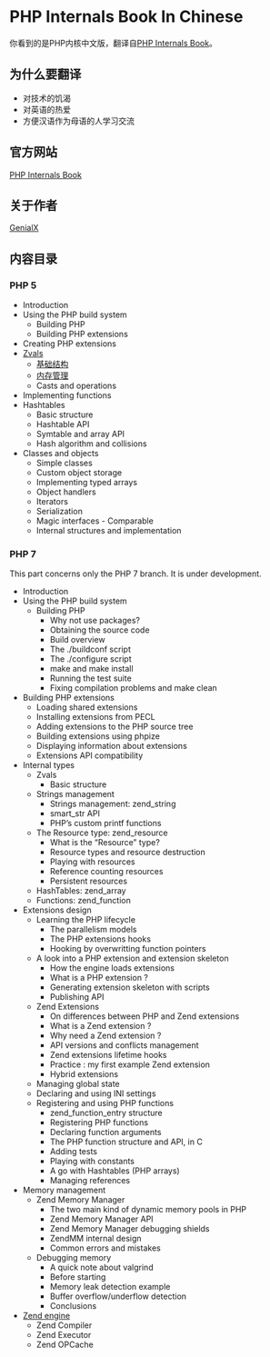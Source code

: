 # PHP Internals Book In Chinese
你看到的是PHP内核中文版，翻译自[PHP Internals Book](http://www.phpinternalsbook.com/index.html)。

## 为什么要翻译
 - 对技术的饥渴
 - 对英语的热爱
 - 方便汉语作为母语的人学习交流

## 官方网站
[PHP Internals Book](http://www.phpinternalsbook.com/index.html)

## 关于作者
[GenialX](http://blog.ihuxu.com/about-me)

## 内容目录
### PHP 5
 - Introduction
 - Using the PHP build system
   - Building PHP
   - Building PHP extensions
 - Creating PHP extensions
 - [Zvals](https://github.com/GenialX/php-internals-book-in-chinese/blob/master/zvals.md)
    - [基础结构](https://github.com/GenialX/php-internals-book-in-chinese/blob/master/zvals/basic_structure.md) 
    - [内存管理](https://github.com/GenialX/php-internals-book-in-chinese/blob/master/zvals/memory_management.md) 
    - Casts and operations
 - Implementing functions
 - Hashtables
   - Basic structure
   - Hashtable API
   - Symtable and array API
   - Hash algorithm and collisions
 - Classes and objects
   - Simple classes
   - Custom object storage
   - Implementing typed arrays
   - Object handlers
   - Iterators
   - Serialization
   - Magic interfaces - Comparable
   - Internal structures and implementation

### PHP 7

This part concerns only the PHP 7 branch. It is under development.

 - Introduction
 - Using the PHP build system
   - Building PHP
     - Why not use packages?
     - Obtaining the source code
     - Build overview
     - The ./buildconf script
     - The ./configure script
     - make and make install
     - Running the test suite
     - Fixing compilation problems and make clean
  - Building PHP extensions
    - Loading shared extensions
    - Installing extensions from PECL
    - Adding extensions to the PHP source tree
    - Building extensions using phpize
    - Displaying information about extensions
    - Extensions API compatibility
 - Internal types
   - Zvals
     - Basic structure
   - Strings management
     - Strings management: zend_string
     - smart_str API
     - PHP’s custom printf functions
   - The Resource type: zend_resource
     - What is the “Resource” type?
     - Resource types and resource destruction
     - Playing with resources
     - Reference counting resources
     - Persistent resources
   - HashTables: zend_array
   - Functions: zend_function
 - Extensions design
   - Learning the PHP lifecycle
     - The parallelism models
     - The PHP extensions hooks
     - Hooking by overwritting function pointers
   - A look into a PHP extension and extension skeleton
     - How the engine loads extensions
     - What is a PHP extension ?
     - Generating extension skeleton with scripts
     - Publishing API
   - Zend Extensions
     - On differences between PHP and Zend extensions
     - What is a Zend extension ?
     - Why need a Zend extension ?
     - API versions and conflicts management
     - Zend extensions lifetime hooks
     - Practice : my first example Zend extension
     - Hybrid extensions
   - Managing global state
   - Declaring and using INI settings
   - Registering and using PHP functions
     - zend_function_entry structure
     - Registering PHP functions
     - Declaring function arguments
     - The PHP function structure and API, in C
     - Adding tests
     - Playing with constants
     - A go with Hashtables (PHP arrays)
     - Managing references
 - Memory management
   - Zend Memory Manager
     - The two main kind of dynamic memory pools in PHP
     - Zend Memory Manager API
     - Zend Memory Manager debugging shields
     - ZendMM internal design
     - Common errors and mistakes
   - Debugging memory
     - A quick note about valgrind
     - Before starting
     - Memory leak detection example
     - Buffer overflow/underflow detection
     - Conclusions
 - [Zend engine](https://github.com/GenialX/php-internals-book-in-chinese/blob/master/php7/zend_engine.md) 
   - Zend Compiler
   - Zend Executor
   - Zend OPCache
